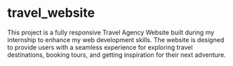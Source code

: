 # travel_website
This project is a fully responsive Travel Agency Website built during my internship to enhance my web development skills. The website is designed to provide users with a seamless experience for exploring travel destinations, booking tours, and getting inspiration for their next adventure.
